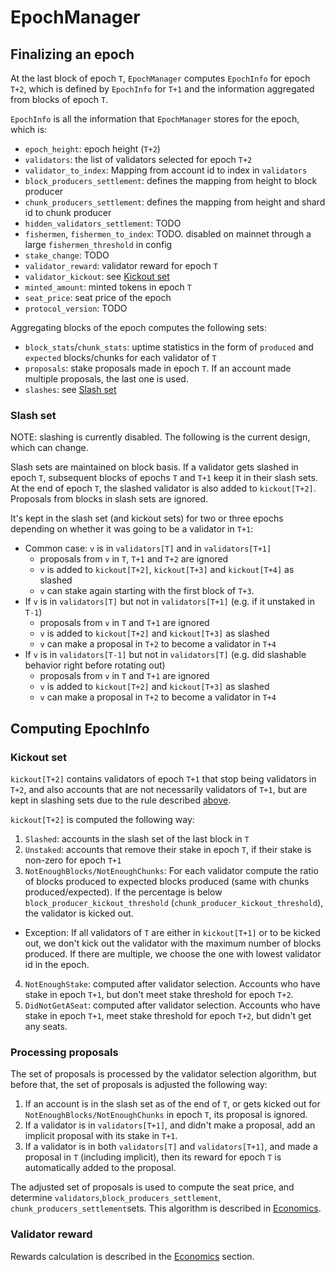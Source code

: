 # EpochManager

## Finalizing an epoch

At the last block of epoch `T`, `EpochManager` computes `EpochInfo` for epoch `T+2`, which
is defined by `EpochInfo` for `T+1` and the information aggregated from blocks of epoch `T`.

`EpochInfo` is all the information that `EpochManager` stores for the epoch, which is:

- `epoch_height`: epoch height (`T+2`)
- `validators`: the list of validators selected for epoch `T+2`
- `validator_to_index`: Mapping from account id to index in `validators`
- `block_producers_settlement`: defines the mapping from height to block producer
- `chunk_producers_settlement`: defines the mapping from height and shard id to chunk producer
- `hidden_validators_settlement`: TODO
- `fishermen`, `fishermen_to_index`: TODO. disabled on mainnet through a large `fishermen_threshold` in config
- `stake_change`: TODO
- `validator_reward`: validator reward for epoch `T`
- `validator_kickout`: see [Kickout set](#kickout-set)
- `minted_amount`: minted tokens in epoch `T`
- `seat_price`: seat price of the epoch
- `protocol_version`: TODO

Aggregating blocks of the epoch computes the following sets:

- `block_stats`/`chunk_stats`: uptime statistics in the form of `produced` and `expected` blocks/chunks for each validator of `T`
- `proposals`: stake proposals made in epoch `T`. If an account made multiple proposals, the last one is used.
- `slashes`: see [Slash set](#slash-set)

### Slash set

NOTE: slashing is currently disabled. The following is the current design, which can change.

Slash sets are maintained on block basis. If a validator gets slashed in epoch `T`, subsequent blocks of epochs `T` and 
`T+1` keep it in their slash sets. At the end of epoch `T`, the slashed validator is also added to `kickout[T+2]`.
Proposals from blocks in slash sets are ignored.

It's kept in the slash set (and kickout sets) for two or three epochs depending on whether it was going to be a validator in `T+1`:

- Common case: `v` is in `validators[T]` and in `validators[T+1]`
  - proposals from `v` in `T`, `T+1` and `T+2` are ignored
  - `v` is added to `kickout[T+2]`, `kickout[T+3]` and `kickout[T+4]`  as slashed
  - `v` can stake again starting with the first block of `T+3`.
- If `v` is in `validators[T]` but not in `validators[T+1]` (e.g. if it unstaked in `T-1`)
  - proposals from `v` in `T` and `T+1` are ignored
  - `v` is added to `kickout[T+2]` and `kickout[T+3]` as slashed
  - `v` can make a proposal in `T+2` to become a validator in `T+4`
- If `v` is in `validators[T-1]` but not in `validators[T]` (e.g. did slashable behavior right before rotating out)
  - proposals from `v` in `T` and `T+1` are ignored
  - `v` is added to `kickout[T+2]` and `kickout[T+3]` as slashed
  - `v` can make a proposal in `T+2` to become a validator in `T+4`
    
## Computing EpochInfo

### Kickout set

`kickout[T+2]` contains validators of epoch `T+1` that stop being validators in `T+2`, and also accounts that are not
necessarily validators of `T+1`, but are kept in slashing sets due to the rule described [above](#slash-set).

`kickout[T+2]` is computed the following way:

1. `Slashed`: accounts in the slash set of the last block in `T`
2. `Unstaked`: accounts that remove their stake in epoch `T`, if their stake is non-zero for epoch `T+1`
3. `NotEnoughBlocks/NotEnoughChunks`: For each validator compute the ratio of blocks produced to expected blocks produced (same with chunks produced/expected).
  If the percentage is below `block_producer_kickout_threshold` (`chunk_producer_kickout_threshold`), the validator is kicked out.

- Exception: If all validators of `T` are either in `kickout[T+1]` or to be kicked out, we don't kick out the
    validator with the maximum number of blocks produced. If there are multiple, we choose the one with
    lowest validator id in the epoch.

4. `NotEnoughStake`: computed after validator selection. Accounts who have stake in epoch `T+1`, but don't meet stake threshold for epoch `T+2`.
5. `DidNotGetASeat`: computed after validator selection. Accounts who have stake in epoch `T+1`, meet stake threshold for epoch `T+2`, but didn't get any seats.

### Processing proposals

The set of proposals is processed by the validator selection algorithm, but before that, the set of proposals is adjusted
the following way:

1. If an account is in the slash set as of the end of `T`, or gets kicked out for `NotEnoughBlocks/NotEnoughChunks` in epoch `T`,
  its proposal is ignored.
3. If a validator is in `validators[T+1]`, and didn't make a proposal, add an implicit proposal with its stake in `T+1`.
2. If a validator is in both `validators[T]` and `validators[T+1]`, and made a proposal in `T` (including implicit),
  then its reward for epoch `T` is automatically added to the proposal.

The adjusted set of proposals is used to compute the seat price, and determine `validators`,`block_producers_settlement`,
`chunk_producers_settlement`sets. This algorithm is described in [Economics](/Economics/Economic#validator-selection).

### Validator reward

Rewards calculation is described in the [Economics](/Economics/Economic#validator-rewards-calculation) section.
